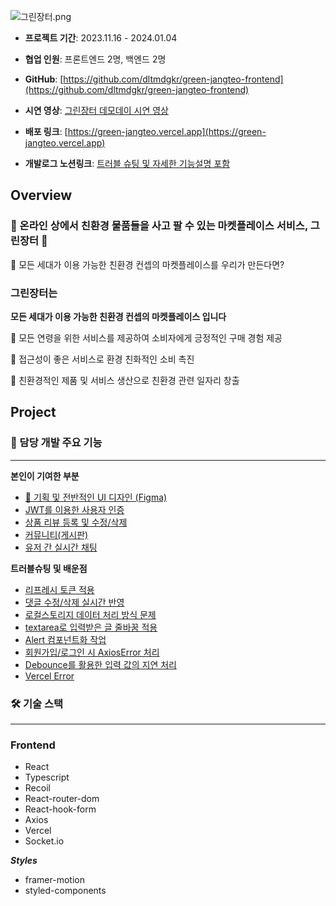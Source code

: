 ![그린장터.png](/images/그린장터.png)

- **프로젝트 기간**: 2023.11.16 - 2024.01.04

- **협업 인원**: 프론트엔드 2명, 백엔드 2명

- **GitHub**: [https://github.com/dltmdgkr/green-jangteo-frontend](https://github.com/dltmdgkr/green-jangteo-frontend)

- **시연 영상**: [그린장터 데모데이 시연 영상](https://www.youtube.com/watch?v=B0uoIHAzfHo)

- **배포 링크**: [https://green-jangteo.vercel.app](https://green-jangteo.vercel.app)

- **개발로그 노션링크**: [트러블 슈팅 및 자세한 기능설명 포함](https://blossom-periwinkle-555.notion.site/a28cbf4c51cd45588e0e35269d58f2b6)

## **Overview**

### 🎄 온라인 상에서 친환경 물품들을 사고 팔 수 있는 마켓플레이스 서비스, 그린장터 🎄

💭 모든 세대가 이용 가능한 친환경 컨셉의 마켓플레이스를 우리가 만든다면?

### 그린장터**는**

**모든 세대가 이용 가능한 친환경 컨셉의 마켓플레이스 입니다**

🥜 모든 연령을 위한 서비스를 제공하여 소비자에게 긍정적인 구매 경험 제공

🌱 접근성이 좋은 서비스로 환경 친화적인 소비 촉진

🌷 친환경적인 제품 및 서비스 생산으로 친환경 관련 일자리 창출

## Project

### 🔗 담당 개발 주요 기능

---

**본인이 기여한 부분**

- [💅 기획 및 전반적인 UI 디자인 (Figma)](https://www.figma.com/file/Hu5iyd9mCZgPDBEMtCqYP8/%EA%B7%B8%EB%A6%B0%EC%9E%A5%ED%84%B0?type=design&node-id=0-1&mode=design&t=9ouMKLJoRlAyGZ0Y-0)
- [JWT를 이용한 사용자 인증](https://blossom-periwinkle-555.notion.site/d5a603a343f3467699ac1bc4df0154b3?pvs=25)
- [상품 리뷰 등록 및 수정/삭제](https://blossom-periwinkle-555.notion.site/510d27b8fb994f0e8763fd4814be3737?pvs=25)
- [커뮤니티(게시판)](https://blossom-periwinkle-555.notion.site/5ecf7e185c6348aebcee383028fd58b8?pvs=25)
- [유저 간 실시간 채팅](https://blossom-periwinkle-555.notion.site/4255fec4d7914b4e899e0a9752ed1cac?pvs=25)

**트러블슈팅 및 배운점**

- [리프레시 토큰 적용](https://blossom-periwinkle-555.notion.site/Refresh-token-608f1680166d4738af5bb6a377d6bd6d?pvs=25)
- [댓글 수정/삭제 실시간 반영](https://blossom-periwinkle-555.notion.site/d0f8b79ff3d54b4b96c852db2693aec1?pvs=25)
- [로컬스토리지 데이터 처리 방식 문제](https://blossom-periwinkle-555.notion.site/91db8d79f66a4dd7b763961ed30b3bb1?pvs=25)
- [textarea로 입력받은 글 줄바꿈 적용](https://blossom-periwinkle-555.notion.site/textarea-e089ebcb204b4ac09d529880e6829e44?pvs=25)
- [Alert 컴포넌트화 작업](https://blossom-periwinkle-555.notion.site/Alert-0103624748d741d3b31d522be3a8400d?pvs=25)
- [회원가입/로그인 시 AxiosError 처리](https://blossom-periwinkle-555.notion.site/AxiosError-23cb566039ce474caa206657f76118ad?pvs=25)
- [Debounce를 활용한 입력 값의 지연 처리](https://blossom-periwinkle-555.notion.site/Debounce-4dcf14764602484a9cff0565af8886ea?pvs=25)
- [Vercel Error](https://blossom-periwinkle-555.notion.site/Vercel-Error-862dd57bf1234651a9b65cecb952192d?pvs=25)

### 🛠 기술 스택

---

### Frontend

- React
- Typescript
- Recoil
- React-router-dom
- React-hook-form
- Axios
- Vercel
- Socket.io

**_Styles_**

- framer-motion
- styled-components
